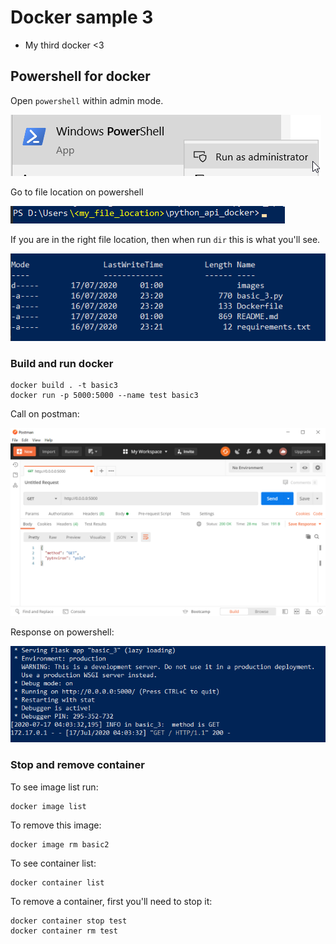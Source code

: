 # Docker sample 3

* My third docker <3

## Powershell for docker
Open `powershell` within admin mode.

![](images/powershell.png)

Go to file location on powershell

![](images/file_location.png)

If you are in the right file location, then when run ```dir``` this is what you'll see.

![](images/directory.png)

### Build and run docker
```
docker build . -t basic3
docker run -p 5000:5000 --name test basic3
```

Call on postman:

![](images/postman.png)

Response on powershell:

![](images/docker_running.png)


### Stop and remove container
To see image list run:
```
docker image list
```

To remove this image:
```
docker image rm basic2
```


To see container list:
```
docker container list
```

To remove a container, first you'll need to stop it:
```
docker container stop test
docker container rm test
```